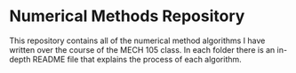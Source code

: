 # Numerical Methods Repository
This repository contains all of the numerical method algorithms I have written over the course of the MECH 105 class. In each folder there is an in-depth README file that explains the process of each algorithm.
